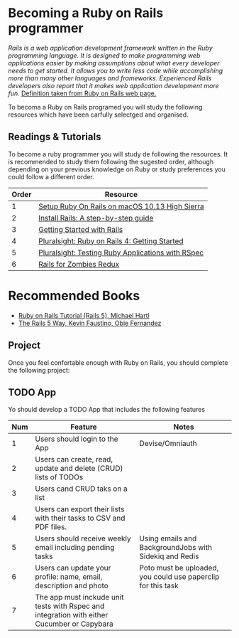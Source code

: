 # Becoming a Ruby on Rails programmer

*Rails is a web application development framework written in the Ruby programming language. It is designed to make programming web applications easier by making assumptions about what every developer needs to get started. It allows you to write less code while accomplishing more than many other languages and frameworks. Experienced Rails developers also report that it makes web application development more fun.* [Definition taken from Ruby on Rails web page.](http://guides.rubyonrails.org/getting_started.html)

To becoma a Ruby on Rails programed you will study the following resources which have been carfully selectged and organised. 

## Readings & Tutorials

To become a ruby programmer you will study de following the resources. It is recommended to study them following the sugested order, although depending on your previous knowledge on Ruby or study preferences you could follow a different order.

Order | Resource 
----- | ---- 
1 | [Setup Ruby On Rails on macOS 10.13 High Sierra](https://gorails.com/setup/osx/10.13-high-sierra)
2 | [Install Rails: A step-by-step guide](http://www.installrails.com/)
3 | [Getting Started with Rails](http://guides.rubyonrails.org/getting_started.html)
4 | [Pluralsight: Ruby on Rails 4: Getting Started](https://www.pluralsight.com/courses/ruby-rails-4-getting-started)
5 | [Pluralsight: Testing Ruby Applications with RSpec](https://www.pluralsight.com/courses/rspec-ruby-application-testing)
6 | [Rails for Zombies Redux](https://www.codeschool.com/courses/rails-for-zombies-redux)

# Recommended Books

* [Ruby on Rails Tutorial (Rails 5), Michael Hartl](https://www.railstutorial.org/book)
* [The Rails 5 Way, Kevin Faustino, Obie Fernandez](https://www.safaribooksonline.com/library/view/the-rails-5/9780134657691/)

## Project

Once you feel confortable enough with Ruby on Rails, you should complete the following project:

## TODO App

Yo should develop a TODO App that includes the following features

Num | Feature | Notes
----- | ---- | ---- 
1 | Users should login to the App | Devise/Omniauth  
2 | Users can create, read, update and delete (CRUD) lists of TODOs |
3 | Users cand CRUD taks on a list |
4 | Users can export their lists with their tasks to CSV and PDF files. |
5 | Users should receive weekly email including pending tasks | Using emails and BackgroundJobs with Sidekiq and Redis
6 | Users can update your profile: name, email, description and photo | Poto must be uploaded, you could use paperclip for this task
7 | The app must inckude unit tests with Rspec and integration with either Cucumber or Capybara |
